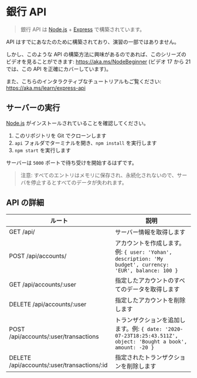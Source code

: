# 銀行 API

> 銀行 API は [Node.js](https://nodejs.org/ja/) + [Express](https://expressjs.com/ja/) で構築されています。

API はすでにあなたのために構築されており、演習の一部ではありません。

しかし、このような API の構築方法に興味があるのであれば、このシリーズのビデオを見ることができます: https://aka.ms/NodeBeginner (ビデオ 17 から 21 では、この API を正確にカバーしています)。

また、こちらのインタラクティブなチュートリアルもご覧ください: https://aka.ms/learn/express-api

## サーバーの実行

[Node.js](https://nodejs.org/ja/) がインストールされていることを確認してください。

1. このリポジトリを Git でクローンします
2. `api` フォルダでターミナルを開き、`npm install` を実行します
3. `npm start` を実行します

サーバーは `5000` ポートで待ち受けを開始するはずです。

> 注意: すべてのエントリはメモリに保存され、永続化されないので、サーバを停止するとすべてのデータが失われます。

## API の詳細

| ルート                                      | 説明                                                                                                           |
| ------------------------------------------- | -------------------------------------------------------------------------------------------------------------- |
| GET /api/                                   | サーバー情報を取得します                                                                                       |
| POST /api/accounts/                         | アカウントを作成します。例: `{ user: 'Yohan', description: 'My budget', currency: 'EUR', balance: 100 }`       |
| GET /api/accounts/:user                     | 指定したアカウントのすべてのデータを取得します                                                                 |
| DELETE /api/accounts/:user                  | 指定したアカウントを削除します                                                                                 |
| POST /api/accounts/:user/transactions       | トランザクションを追加します。例: `{ date: '2020-07-23T18:25:43.511Z', object: 'Bought a book', amount: -20 }` |
| DELETE /api/accounts/:user/transactions/:id | 指定されたトランザクションを削除します                                                                         |
